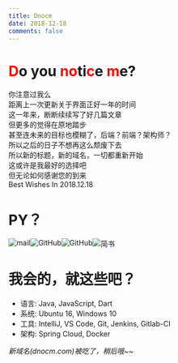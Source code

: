 ```yaml
---
title: Dnocm
date: 2018-12-18
comments: false
---
```


# <span style="color:red">D</span>o you <span style="color:red">no</span>ti<span style="color:red">c</span>e <span style="color:red">m</span>e?
你注意过我么    
距离上一次更新关于界面正好一年的时间    
这一年来，断断续续写了好几篇文章   
但更多的觉得在原地踏步    
甚至连未来的目标也模糊了，后端？前端？架构师？    
所以之后的日子不想再这么颓废下去    
所以新的标题，新的域名，一切都重新开始    
这或许是我最好的选择吧   
但无论如何感谢您的到来    
Best Wishes In 2018.12.18   

# PY？
<a href="mailto:love@dnocm.com" target="_blank">
  <img style="marge:0;float:left;" src="https://img.shields.io/badge/Mail-@dnocm-blue.svg" alt="mail">
</a>
<a href="https://github.com/JiangTJ" target="_blank">
  <img style="marge:0;float:left;" src="https://img.shields.io/badge/GitHub-JiangTJ-blue.svg" alt="GitHub">
</a>
<a href="https://gitlab.com/JiangTJ" target="_blank">
  <img style="marge:0;float:left;" src="https://img.shields.io/badge/GitLab-JiangTJ-blue.svg" alt="GitHub">
</a>
<a href="http://www.jianshu.com/u/42d8a7c1b531" target="_blank">
  <img style="marge:0;float:left;" src="https://img.shields.io/badge/简书-MrTT-blue.svg" alt="简书">
</a>
<div style="clear:both;"></div>

# 我会的，就这些吧？
- 语言: Java, JavaScript, Dart
- 系统: Ubuntu 16, Windows 10
- 工具: IntelliJ, VS Code, Git, Jenkins, Gitlab-CI
- 架构: Spring Cloud, Docker
 
*新域名(dnocm.com)被吃了，稍后哦~~*
